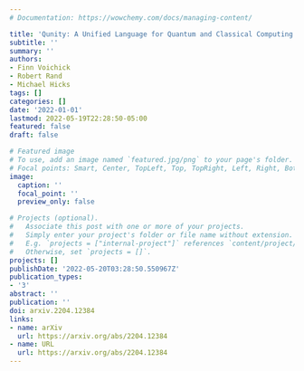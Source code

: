 ```yaml
---
# Documentation: https://wowchemy.com/docs/managing-content/

title: 'Qunity: A Unified Language for Quantum and Classical Computing'
subtitle: ''
summary: ''
authors:
- Finn Voichick
- Robert Rand
- Michael Hicks
tags: []
categories: []
date: '2022-01-01'
lastmod: 2022-05-19T22:28:50-05:00
featured: false
draft: false

# Featured image
# To use, add an image named `featured.jpg/png` to your page's folder.
# Focal points: Smart, Center, TopLeft, Top, TopRight, Left, Right, BottomLeft, Bottom, BottomRight.
image:
  caption: ''
  focal_point: ''
  preview_only: false

# Projects (optional).
#   Associate this post with one or more of your projects.
#   Simply enter your project's folder or file name without extension.
#   E.g. `projects = ["internal-project"]` references `content/project/deep-learning/index.md`.
#   Otherwise, set `projects = []`.
projects: []
publishDate: '2022-05-20T03:28:50.550967Z'
publication_types:
- '3'
abstract: ''
publication: ''
doi: arxiv.2204.12384
links:
- name: arXiv
  url: https://arxiv.org/abs/2204.12384
- name: URL
  url: https://arxiv.org/abs/2204.12384
---
```

